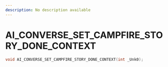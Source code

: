 ```yaml
---
description: No description available 
---
```


# AI_CONVERSE_SET_CAMPFIRE_STORY_DONE_CONTEXT

```cpp
void AI_CONVERSE_SET_CAMPFIRE_STORY_DONE_CONTEXT(int _Unk0);
```